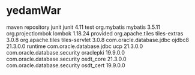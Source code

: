 # yedamWar
maven repository
	<dependencies>
		<dependency>
			<groupId>junit</groupId>
			<artifactId>junit</artifactId>
			<version>4.11</version>
			<scope>test</scope>
		</dependency>
		<!-- https://mvnrepository.com/artifact/org.mybatis/mybatis -->
		<dependency>
			<groupId>org.mybatis</groupId>
			<artifactId>mybatis</artifactId>
			<version>3.5.11</version>
		</dependency>
		<!-- https://mvnrepository.com/artifact/org.projectlombok/lombok -->
		<dependency>
			<groupId>org.projectlombok</groupId>
			<artifactId>lombok</artifactId>
			<version>1.18.24</version>
			<scope>provided</scope>
		</dependency>
		<!-- tiles setting -->
		<dependency>
			<groupId>org.apache.tiles</groupId>
			<artifactId>tiles-extras</artifactId>
			<version>3.0.8</version>
		</dependency>
		<dependency>
			<groupId>org.apache.tiles</groupId>
			<artifactId>tiles-servlet</artifactId>
			<version>3.0.8</version>
		</dependency>
		<dependency>
			<groupId>com.oracle.database.jdbc</groupId>
			<artifactId>ojdbc8</artifactId>
			<version>21.3.0.0</version>
			<scope>runtime</scope>
		</dependency>
		<!-- https://mvnrepository.com/artifact/com.oracle.database.jdbc/ucp -->
		<dependency>
			<groupId>com.oracle.database.jdbc</groupId>
			<artifactId>ucp</artifactId>
			<version>21.3.0.0</version>
		</dependency>
		<!-- https://mvnrepository.com/artifact/com.oracle.database.security/oraclepki -->
		<dependency>
			<groupId>com.oracle.database.security</groupId>
			<artifactId>oraclepki</artifactId>
			<version>19.9.0.0</version>
		</dependency>
		<!-- https://mvnrepository.com/artifact/com.oracle.database.security/osdt_core -->
		<dependency>
			<groupId>com.oracle.database.security</groupId>
			<artifactId>osdt_core</artifactId>
			<version>21.3.0.0</version>
		</dependency>
		<!-- https://mvnrepository.com/artifact/com.oracle.database.security/osdt_cert -->
		<dependency>
			<groupId>com.oracle.database.security</groupId>
			<artifactId>osdt_cert</artifactId>
			<version>19.9.0.0</version>
		</dependency>
		<!-- -->
	</dependencies>
